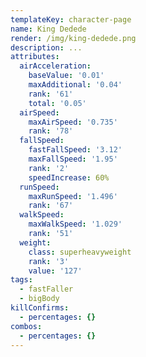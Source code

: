 ```yaml
---
templateKey: character-page
name: King Dedede
render: /img/king-dedede.png
description: ...
attributes:
  airAcceleration:
    baseValue: '0.01'
    maxAdditional: '0.04'
    rank: '61'
    total: '0.05'
  airSpeed:
    maxAirSpeed: '0.735'
    rank: '78'
  fallSpeed:
    fastFallSpeed: '3.12'
    maxFallSpeed: '1.95'
    rank: '2'
    speedIncrease: 60%
  runSpeed:
    maxRunSpeed: '1.496'
    rank: '67'
  walkSpeed:
    maxWalkSpeed: '1.029'
    rank: '51'
  weight:
    class: superheavyweight
    rank: '3'
    value: '127'
tags:
  - fastFaller
  - bigBody
killConfirms:
  - percentages: {}
combos:
  - percentages: {}
---
```


